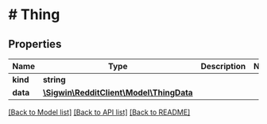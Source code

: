 # # Thing

## Properties

Name | Type | Description | Notes
------------ | ------------- | ------------- | -------------
**kind** | **string** |  |
**data** | [**\Sigwin\RedditClient\Model\ThingData**](ThingData.md) |  |

[[Back to Model list]](../../README.md#models) [[Back to API list]](../../README.md#endpoints) [[Back to README]](../../README.md)
